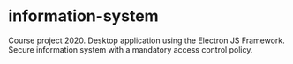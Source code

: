 # information-system
Course project 2020. Desktop application using the Electron JS Framework.
Secure information system with a mandatory access control policy.
